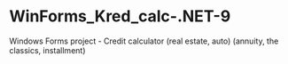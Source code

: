 # WinForms_Kred_calc-.NET-9
Windows Forms project - Credit calculator (real estate, auto) (annuity, the classics, installment)
